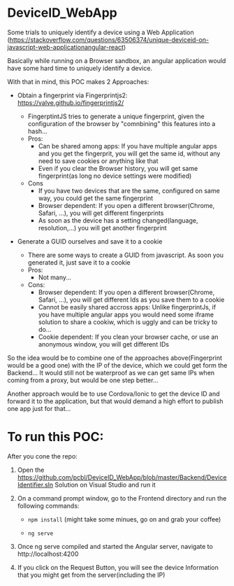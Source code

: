# DeviceID_WebApp
Some trials to uniquely identify a device using a Web Application (https://stackoverflow.com/questions/63506374/unique-deviceid-on-javascript-web-applicationangular-react)

Basically while running on a Browser sandbox, an angular application would have some hard time to uniquely identify a device.

With that in mind, this POC makes 2 Approaches:
- Obtain a fingerprint via Fingerprintjs2: https://valve.github.io/fingerprintjs2/
  - FingerptintJS tries to generate a unique fingerprint, given the configuration of the browser by "comnbining" this features into a hash...
  - Pros:
    - Can be shared among apps: If you have multiple angular apps and you get the fingerprit, you will get the same id, without any need to save cookies or anything like that
    - Even if you clear the Browser history, you will get same fingerprint(as long no device settings were modified)
  - Cons
    - If you have two devices that are the same, configured on same way, you could get the same fingerprint
    - Browser dependent: If you open a different browser(Chrome, Safari, ...), you will get different fingerprints
    - As soon as the device has a setting changed(language, resolution,...) you will get another fingerprint
  
- Generate a GUID ourselves and save it to a cookie
  - There are some ways to create a GUID from javascript. As soon you generated it, just save it to a cookie
  - Pros:
    - Not many...
  - Cons:
    - Browser dependent: If you open a different browser(Chrome, Safari, ...), you will get different Ids as you save them to a cookie
    - Cannot be easily shared accross apps: Unlike fingerprintJs, if you have multiple angular apps you would need some iframe solution to share a cookiw, which is uggly and can be tricky to do...
    - Cookie dependent: If you clean your browser cache, or use an anonymous window, you will get different IDs
    
 So the idea would be to combine one of the approaches above(Fingerprint would be a good one) with the IP of the device, which we could get form the Backend... It would still not be waterproof as we can get same IPs when coming from a proxy, but would be one step better...
 
 Another approach would be to use Cordova/Ionic to get the device ID and forward it to the application, but that would demand a high effort to publish one app just for that...
 
 # To run this POC:
 After you cone the repo:
 1. Open the https://github.com/pcbl/DeviceID_WebApp/blob/master/Backend/DeviceIdentifier.sln Solution on Visual Studio and run it
 
 2. On a command prompt window, go to the Frontend directory and run the following commands:
    - ```npm install``` (might take some minues, go on and grab your coffee)
  
    -  ```ng serve```
 
 3. Once ng serve compiled and started the Angular server, navigate to http://localhost:4200
 
 4. If you click on the Request Button, you will see the device Information that you might get from the server(including the IP)
    
  
